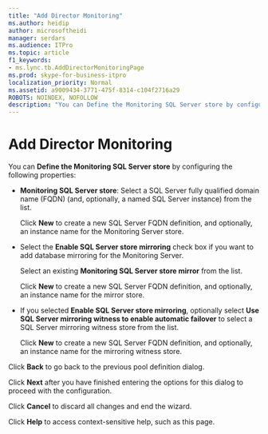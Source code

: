 ```yaml
---
title: "Add Director Monitoring"
ms.author: heidip
author: microsoftheidi
manager: serdars
ms.audience: ITPro
ms.topic: article
f1_keywords:
- ms.lync.tb.AddDirectorMonitoringPage
ms.prod: skype-for-business-itpro
localization_priority: Normal
ms.assetid: a9009434-3771-475f-8314-c104f2716a29
ROBOTS: NOINDEX, NOFOLLOW
description: "You can Define the Monitoring SQL Server store by configuring the following properties:"
---
```


# Add Director Monitoring
 
You can **Define the Monitoring SQL Server store** by configuring the following properties:
  
- **Monitoring SQL Server store**: Select a SQL Server fully qualified domain name (FQDN) (and, optionally, a named SQL Server instance) from the list.
    
    Click **New** to create a new SQL Server FQDN definition, and optionally, an instance name for the Monitoring Server store.
    
- Select the **Enable SQL Server store mirroring** check box if you want to add database mirroring for the Monitoring Server.
    
    Select an existing **Monitoring SQL Server store mirror** from the list.
    
    Click **New** to create a new SQL Server FQDN definition, and optionally, an instance name for the mirror store.
    
- If you selected **Enable SQL Server store mirroring**, optionally select **Use SQL Server mirroring witness to enable automatic failover** to select a SQL Server mirroring witness store from the list.
    
    Click **New** to create a new SQL Server FQDN definition, and optionally, an instance name for the mirroring witness store.
    
Click **Back** to go back to the previous pool definition dialog.
  
Click **Next** after you have finished entering the options for this dialog to proceed with the configuration.
  
Click **Cancel** to discard all changes and end the wizard.
  
Click **Help** to access context-sensitive help, such as this page.
  

